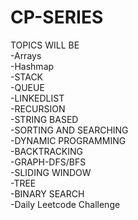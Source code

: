 # CP-SERIES
TOPICS WILL BE <br>
-Arrays <br>
-Hashmap <br>
-STACK <br>
-QUEUE <br>
-LINKEDLIST <br>
-RECURSION <br>
-STRING BASED <br>
-SORTING AND SEARCHING <br>
-DYNAMIC PROGRAMMING <br>
-BACKTRACKING <br>
-GRAPH-DFS/BFS <br>
-SLIDING WINDOW <br>
-TREE <br>
-BINARY SEARCH <br>
-Daily Leetcode Challenge <br>
